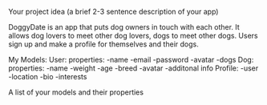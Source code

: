 Your project idea (a brief 2-3 sentence description of your app)

DoggyDate is an app that puts dog owners in touch with each other. It allows dog lovers to meet other dog lovers, dogs to meet other dogs. Users sign up and make a profile for themselves and their dogs. 

My Models:
User:
    properties:
    -name 
    -email 
    -password 
    -avatar 
    -dogs
Dog:
    properties:
    -name
    -weight
    -age
    -breed
    -avatar
    -additonal info
Profile:
    -user
    -location
    -bio
    -interests






A list of your models and their properties
